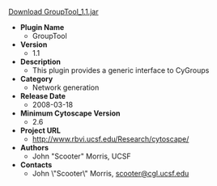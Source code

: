 <a href="GroupTool_1.1.jar">Download GroupTool_1.1.jar</a>

* __Plugin Name__
  * GroupTool
* __Version__
  * 1.1
* __Description__
  * This plugin provides a generic interface to CyGroups
* __Category__
  * Network generation
* __Release Date__
  * 2008-03-18
* __Minimum Cytoscape Version__
  * 2.6
* __Project URL__
  * http://www.rbvi.ucsf.edu/Research/cytoscape/
* __Authors__
  * John "Scooter" Morris, UCSF
* __Contacts__
  * John \\\"Scooter\\\" Morris, scooter@cgl.ucsf.edu
